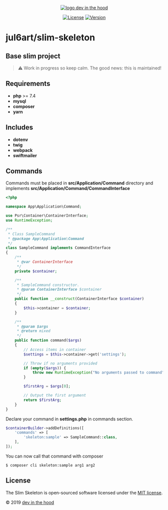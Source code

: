 <p align="center">
    <a href="https://devinthehood.com"><img src="https://github.com/jul6art/slim-skeleton/blob/master/assets/img/logo.png?raw=true" alt="logo dev in the hood"></a>
</p>

<p align="center">
    <a href="https://opensource.org/licenses/MIT" target="_blank"><img src="https://img.shields.io/badge/License-MIT-yellow.svg" alt="License"></a>
    <a href="https://github.com/jul6art/slim-skeleton" target="_blank"><img src="https://img.shields.io/static/v1?label=stable&message=v1+coming+soon&color=orange" alt="Version"></a>
</p>

jul6art/slim-skeleton
=====================
Base slim project
-----------------

> :warning: Work in progress so keep calm. The good news: this is maintained!

Requirements
------------

* **php** >= 7.4
* **mysql**
* **composer**
* **yarn**

Includes
--------

* **dotenv**
* **twig**
* **webpack**
* **swiftmailer**

Commands
--------

Commands must be placed in **src/Application/Command** directory and implements **src/Application/Command/CommandInterface**

```php
<?php

namespace App\Application\Command;

use Psr\Container\ContainerInterface;
use RuntimeException;

/**
 * Class SampleCommand
 * @package App\Application\Command
 */
class SampleCommand implements CommandInterface
{
    /**
     * @var ContainerInterface
     */
    private $container;

    /**
     * SampleCommand constructor.
     * @param ContainerInterface $container
     */
    public function __construct(ContainerInterface $container)
    {
        $this->container = $container;
    }

    /**
     * @param $args
     * @return mixed
     */
    public function command($args)
    {
        // Access items in container
        $settings = $this->container->get('settings');

        // Throw if no arguments provided
        if (empty($args)) {
            throw new RuntimeException("No arguments passed to command");
        }

        $firstArg = $args[0];

        // Output the first argument
        return $firstArg;
    }
}
```

Declare your command in **settings.php** in commands section.

```php
$containerBuilder->addDefinitions([
    'commands' => [
        'skeleton:sample' => SampleCommand::class,
    ],
]);
```

You can now call that command with composer

```console
$ composer cli skeleton:sample arg1 arg2
```

License
-------

The Slim Skeleton is open-sourced software licensed under the [MIT license](https://opensource.org/licenses/MIT).

&copy; 2019 [dev in the hood](https://devinthehood.com)
